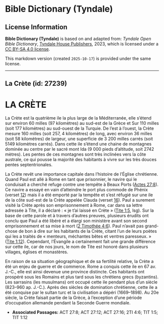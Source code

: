 # Bible Dictionary (Tyndale)

## License Information

**Bible Dictionary (Tyndale)** is based on and adapted from: _Tyndale Open Bible Dictionary_, [Tyndale House Publishers](https://tyndaleopenresources.com/), 2023, which is licensed under a [CC BY-SA 4.0 license](https://creativecommons.org/licenses/by-sa/4.0/legalcode.en).

This markdown version (created `2025-10-17`) is provided under the same license.



--------------------------------

## La Crète (id: 27239)

LA CRÈTE
========

La Crète est la quatrième ile la plus large de la Méditerranée, elle s’étend sur environ 60 milles (97 kilomètres) au sud\-est de la Grèce et Sur 110 milles (soit 177 kilomètres) au sud\-ouest de la Turquie. De l’est à l’ouest, la Crète mesure 160 milles (soit 257, 4 kilomètres) de long, avec environ 36 milles (soit 58 kilomètres) de largeur, une superficie de 3 200 milles carrés (soit 5149 kilomètres carrés). Dans cette ile s’étend une chaine de montagnes dominée au centre par le sacré mont Ida (9 000 pieds d’altitude, soit 2742 mètres). Les pentes de ces montagnes sont très inclinées vers la côte australe, ce qui pousse la majorité des habitants à vivre sur les très douces pentes septentrionales.

La Crète revêt une importance capitale dans l’histoire de l’Église chrétienne. Quand Paul est allé à Rome en tant que prisonnier, le navire qui le conduisait a cherché refuge contre une tempête à Beaux Ports ([Actes 27:8](https://ref.ly/Acts27:8)). Ce navire a essayé en vain d’atteindre le port plus commode de Phénix (verset [12](https://ref.ly/Acts27:12)) mais il a été emporté par la tempête et s’est réfugié sur une ile de la côte sud\-est de la Crète appelée Clauda (verset [16](https://ref.ly/Acts27:16)). Paul a surement visité la Crète après son emprisonnement à Rome, car dans sa lettre adressée à Tite, il a déclaré : « je t’ai laissé en Crète » ([Tite 1:5](https://ref.ly/Titus1:5), lsg). Sur la base de cette parole et à travers d’autres preuves, plusieurs érudits ont conclu que Paul a été libéré et a élargi son ministère avant son second emprisonnement et sa mise à mort ([2 Timothée 4:6](https://ref.ly/2Tim4:6)). Paul n’avait pas grand\-chose de bon à dire sur les habitants de la Crète, citant l’un de leurs poètes qui les a traités de « menteurs, méchantes bêtes et ventres paresseux. » ([Tite 1:12](https://ref.ly/Titus1:12)). Cependant, l’Évangile a certainement fait une grande différence sur cette ile, car de nos jours, le nom de Tite est honoré dans plusieurs villages, églises et monastères.

En raison de sa situation géographique et de sa fertilité relative, la Crète a été un enjeu de guerre et de commerce. Rome a conquis cette ile en 67 av. J.\-C., elle est ainsi devenue une province distincte. Ces habitants ont prospéré sous les Romains et plus tard sous les chrétiens grecs (byzantins). Les sarrasins (les musulmans) ont occupé cette ile pendant plus d’un siècle (823–960 ap. J.\-C.). Après des siècles de domination chrétienne, cette ile a été conquise par le sultan turc et la civilisation a dépéri (1669–1898\). Au 20e siècle, la Crète faisait partie de la Grèce, à l’exception d’une période d’occupation allemande pendant la Seconde Guerre mondiale.

* **Associated Passages:** ACT 27:8; ACT 27:12; ACT 27:16; 2TI 4:6; TIT 1:5; TIT 1:12

